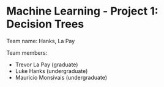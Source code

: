 # Machine Learning - Project 1: Decision Trees

Team name: Hanks, La Pay

Team members:

- Trevor La Pay (graduate)
- Luke Hanks (undergraduate)
- Mauricio Monsivais (undergraduate)
